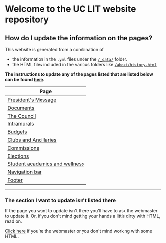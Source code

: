 # Welcome to the UC LIT website repository

## How do I update the information on the pages?
This website is generated from a combination of 
- the information in the `.yml` files under the [`/_data/`](_data/) folder.
- the HTML files included in the various folders like [`/about/history.html`](about/history.html)

**The instructions to update any of the pages listed that are listed below can be found [here](Docs/not_webmaster.md).**

|Page|
| -- |
|[President's Message](_data/presidents-message.yml)|
|[Documents](_data/documents.yml)|
|[The Council](_data/council.yml)|
|[Intramurals](_data/intramurals.yml)|
|[Budgets](_data/budgets.yml)|
|[Clubs and Ancillaries](_data/clubs-and-ancillaries.yml)|
|[Commissions](_data/commissions.yml)|
|[Elections](_data/elections.yml)|
|[Student academics and wellness](_data/student-academics-wellness.yml)|
|[Navigation bar](_data/navbar.yml)|
|[Footer](_data/footer.yml)|

----

### The section I want to update isn't listed there

If the page you want to update isn't there you'll have to ask the webmaster to update it. Or, if you don't mind getting your hands a little dirty with HTML, read on.

[Click here](Docs/webmaster.md) if you're the webmaster or you don't mind working with some HTML.